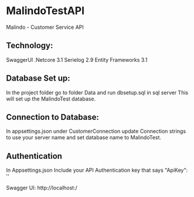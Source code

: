 # MalindoTestAPI
Malindo - Customer Service API

Technology:
----------
SwaggerUI
.Netcore 3.1
Serielog 2.9
Entity Frameworks 3.1

Database Set up:
---------------
In the project folder go to folder Data and run dbsetup.sql in sql server
This will set up the MalindoTest database.

Connection to Database:
----------------------
In appsettings.json under CustomerConnection update Connection strings to use your server name and set database name to MalindoTest.

Authentication
--------------
In Appsettings.json
Include your API Authentication key that says  "ApiKey": ''

Swagger UI: 
http://localhost:<port>/


